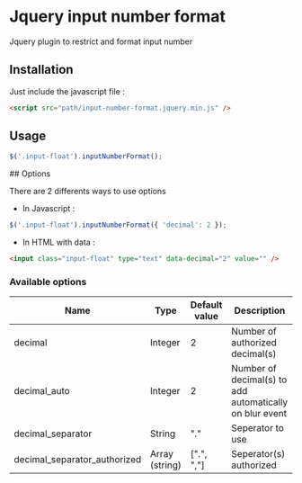 # Jquery input number format

Jquery plugin to restrict and format input number

## Installation

Just include the javascript file :

```html
<script src="path/input-number-format.jquery.min.js" />
```

## Usage

```javascript
$('.input-float').inputNumberFormat();
```

## Options

There are 2 differents ways to use options

* In Javascript :

```javascript
$('.input-float').inputNumberFormat({ 'decimal': 2 });
```

* In HTML with data :

```html
<input class="input-float" type="text" data-decimal="2" value="" />
```

### Available options

| Name                          | Type          | Default value | Description                                             |
| ----------------- | ------------- | ------------- | ------------------------------------------------------- |
| decimal | Integer       | 2             | Number of authorized decimal(s)                         |
| decimal_auto | Integer       | 2             | Number of decimal(s) to add automatically on blur event |
| decimal_separator | String        | "."           | Seperator to use                                        |
| decimal_separator_authorized  | Array (string)| [".", ","]    | Seperator(s) authorized |
